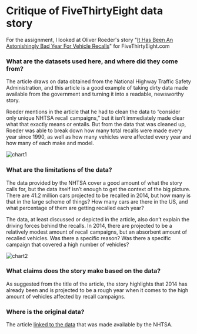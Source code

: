 # Critique of FiveThirtyEight data story 

For the assignment, I looked at Oliver Roeder's story "[It Has Been An Astonishingly Bad Year For Vehicle Recalls](http://fivethirtyeight.com/datalab/it-has-been-an-astonishingly-bad-year-for-vehicle-recalls/)" for FiveThirtyEight.com

### What are the datasets used here, and where did they come from?

The article draws on data obtained from the National Highway Traffic Safety Administration, and this article is a good example of taking dirty data made available from the government and turning it into a readable, newsworthy story.

Roeder mentions in the article that he had to clean the data to “consider only unique NHTSA recall campaigns,” but it isn’t immediately made clear what that exactly means or entails. But from the data that was cleaned up, Roeder was able to break down how many total recalls were made every year since 1990, as well as how many vehicles were affected every year and how many of each make and model.

![chart1](http://espnfivethirtyeight.files.wordpress.com/2014/09/roeder-datalab-vehicle_recalls-1.png?w=610&h=475)

### What are the limitations of the data?

The data provided by the NHTSA cover a good amount of what the story calls for, but the data itself isn’t enough to get the context of the big picture. There are 41.2 million cars projected to be recalled in 2014, but how many is that in the large scheme of things? How many cars are there in the US, and what percentage of them are getting recalled each year?

The data, at least discussed or depicted in the article, also don’t explain the driving forces behind the recalls. In 2014, there are projected to be a relatively modest amount of recall campaigns, but an absorbent amount of recalled vehicles. Was there a specific reason? Was there a specific campaign that covered a high number of vehicles?

![chart2](http://espnfivethirtyeight.files.wordpress.com/2014/09/roeder-datalab-vehicle_recalls-3.png?w=610&h=588)


### What claims does the story make based on the data?

As suggested from the title of the article, the story highlights that 2014 has already been and is projected to be a rough year when it comes to the high amount of vehicles affected by recall campaigns. 


### Where is the original data?

The article [linked to the data](http://www-odi.nhtsa.dot.gov/downloads/flatfiles.cfm) that was made available by the NHTSA.

